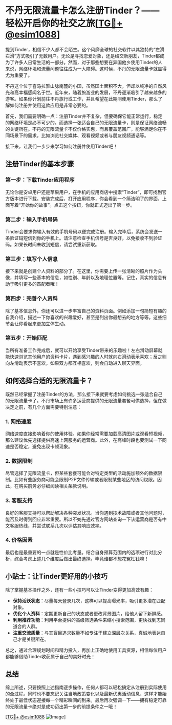 # 不丹无限流量卡怎么注册Tinder？——轻松开启你的社交之旅[[TG💪+ @esim1088](https://t.me/s/esim1088)]

提到Tinder，相信不少人都不会陌生。这个风靡全球的社交软件以其独特的“左滑右滑”方式吸引了无数用户。无论是寻找恋爱对象，还是结交新朋友，Tinder都成为了许多人日常生活的一部分。然而，对于那些想要在异国他乡使用Tinder的人来说，网络环境和流量问题往往成为一大障碍。这时候，不丹的无限流量卡就显得尤为重要了。

不丹这个位于喜马拉雅山脉南麓的小国，虽然国土面积不大，但却以纯净的自然风光和高幸福感闻名于世。近年来，随着旅游业的发展，不丹逐渐吸引了越来越多的游客。如果你计划前往不丹旅行或工作，并且希望在此期间使用Tinder，那么了解如何注册并使用这款应用是非常必要的。

首先，我们需要明确一点：注册Tinder并不复杂，但要确保它能正常运行，稳定的网络环境是必不可少的。而选择一张适合自己的无限流量卡，则是保证网络流畅的关键所在。不丹的无限流量卡不仅价格实惠，而且覆盖范围广，能够满足你在不同场景下的需求，比如浏览社交媒体、观看视频或者与朋友视频通话等。

接下来，让我们一步步来学习如何注册并使用Tinder吧！

## 注册Tinder的基本步骤

### 第一步：下载Tinder应用程序
无论你是安卓用户还是苹果用户，在手机的应用商店中搜索“Tinder”，即可找到官方版本进行下载。安装完成后，打开应用程序，你会看到一个简洁明了的界面，上面写着“开始你的故事”。点击这个按钮，你就正式迈出了第一步。

### 第二步：输入手机号码
Tinder会要求你输入有效的手机号码以便完成注册。输入完毕后，系统会发送一条验证码短信到你的手机上。请注意检查手机信号是否良好，以免接收不到验证码。如果长时间未收到短信，请尝试重新获取。

### 第三步：填写个人信息
接下来就是创建个人资料的部分了。在这里，你需要上传一张清晰的照片作为头像，并填写一些基本的信息，如性别、年龄以及地理位置等。记住，真实的信息有助于吸引更多的匹配者哦！

### 第四步：完善个人资料
除了基本信息外，你还可以进一步丰富自己的资料页面。例如添加一句简短有趣的自我介绍，描述一下你喜欢的兴趣爱好，甚至是列出你最想去的地方等等。这些细节会让你看起来更加立体生动。

### 第五步：开始匹配
当所有准备工作完成后，就可以开始享受Tinder带来的乐趣啦！左右滑动屏幕就能快速浏览其他用户的资料卡片，遇到感兴趣的人时就向右滑动表示喜欢；反之则向左滑动表示不喜欢。如果双方都互相喜欢，则会自动进入聊天界面。

## 如何选择合适的无限流量卡？

既然已经掌握了注册Tinder的方法，那么接下来就要考虑如何挑选一张适合自己的无限流量卡了。不丹市场上有许多运营商提供的无限流量套餐可供选择，但在做决定之前，有几个方面需要特别注意：

### 1. 网络速度
网络速度直接影响着你的使用体验。如果你经常需要加载高清图片或观看短视频，那么建议优先选择提供高速上网服务的运营商。此外，在高峰时段也要测试一下网速是否稳定，避免出现卡顿现象。

### 2. 数据限制
尽管选择了无限流量卡，但某些套餐可能会对特定类型的活动施加额外的数据限制。比如有些服务商可能会限制P2P文件传输或者限制某些地区的访问权限。因此，在购买前务必仔细阅读相关条款说明。

### 3. 客服支持
良好的客服支持可以帮助解决各种突发状况。当你遇到技术故障或者其他问题时，能否及时得到回应非常重要。所以不妨先通过官方网站查询一下该运营商是否有中文客服热线，并尝试联系几次以评估其响应效率。

### 4. 价格因素
最后也是最重要的一点就是性价比考量。结合自身预算范围内的选项进行对比分析，综合考虑上述几个维度后做出最终选择。毕竟谁都不想花冤枉钱嘛！

## 小贴士：让Tinder更好用的小技巧

除了掌握基本操作之外，还有一些小技巧可以让Tinder变得更加高效有趣：

- **保持活跃状态**：尽量每天登录几次，这样可以提高曝光率，吸引更多潜在匹配对象。
- **优化个人资料**：定期更新自己的状态或者更改背景图片，给他人留下新鲜感。
- **利用推荐功能**：利用平台提供的高级筛选条件来缩小搜索范围，更快找到志同道合的人群。
- **注重交流质量**：与其盲目追求数量不如专注于建立深层次关系，真诚地表达自己才是关键所在。

总之，通过合理规划时间和精力投入，再加上正确地使用工具资源，相信每位用户都能够借助Tinder收获属于自己的美好时光！

## 总结

综上所述，只要按照上述指南逐步操作，任何人都可以轻松搞定从注册到实际使用的全过程。同时也不要忘记关注当地政策变化以及最新优惠活动信息，这样才能始终处于最佳状态迎接每一个精彩瞬间的到来。最后再次强调一下——拥有稳定可靠的无限流量卡绝对是成功迈出第一步的前提条件之一哦！

[[TG💪+ @esim1088](https://t.me/s/esim1088) ![Image](https://i.postimg.cc/4NQfJmqS/Snipaste-2025-05-13-00-14-12.png)]